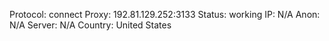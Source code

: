 Protocol: connect
Proxy: 192.81.129.252:3133
Status: working
IP: N/A
Anon: N/A
Server: N/A
Country: United States

